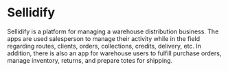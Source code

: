 # Sellidify
Sellidify is a platform for managing a warehouse distribution business. The apps are used salesperson to manage their activity while in the field regarding routes, clients, orders, collections, credits, delivery, etc. In addition, there is also an app for warehouse users to fulfill purchase orders, manage inventory, returns, and prepare totes for shipping.
